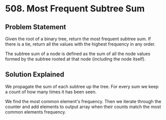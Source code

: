 # 508. Most Frequent Subtree Sum

## Problem Statement

Given the root of a binary tree, return the most frequent subtree sum. If there is a tie, return all the values with the highest frequency in any order.

The subtree sum of a node is defined as the sum of all the node values formed by the subtree rooted at that node (including the node itself).

## Solution Explained

We propagate the sum of each subtree up the tree. For every sum we keep a count of how many times it has been seen.

We find the most common element's frequency. Then we iterate through the counter and add elements to output array when their counts match the most common elements frequency.
